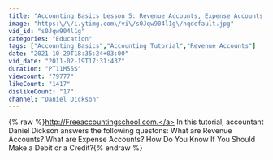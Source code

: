 ```yaml
---
title: "Accounting Basics Lesson 5: Revenue Accounts, Expense Accounts, When to Make a Debit or Credit"
image: "https:\/\/i.ytimg.com\/vi\/s0Jqw904l1g\/hqdefault.jpg"
vid_id: "s0Jqw904l1g"
categories: "Education"
tags: ["Accounting Basics","Accounting Tutorial","Revenue Accounts"]
date: "2021-10-29T18:35:24+03:00"
vid_date: "2011-02-19T17:31:43Z"
duration: "PT11M55S"
viewcount: "79777"
likeCount: "1417"
dislikeCount: "17"
channel: "Daniel Dickson"
---
```

{% raw %}<a rel="nofollow" target="blank" href="http://Freeaccountingschool.com.">http://Freeaccountingschool.com.</a>  In this tutorial, accountant Daniel Dickson answers the following questons: What are Revenue Accounts?  What are Expense Accounts? How Do You Know If You Should Make a Debit or a Credit?{% endraw %}
